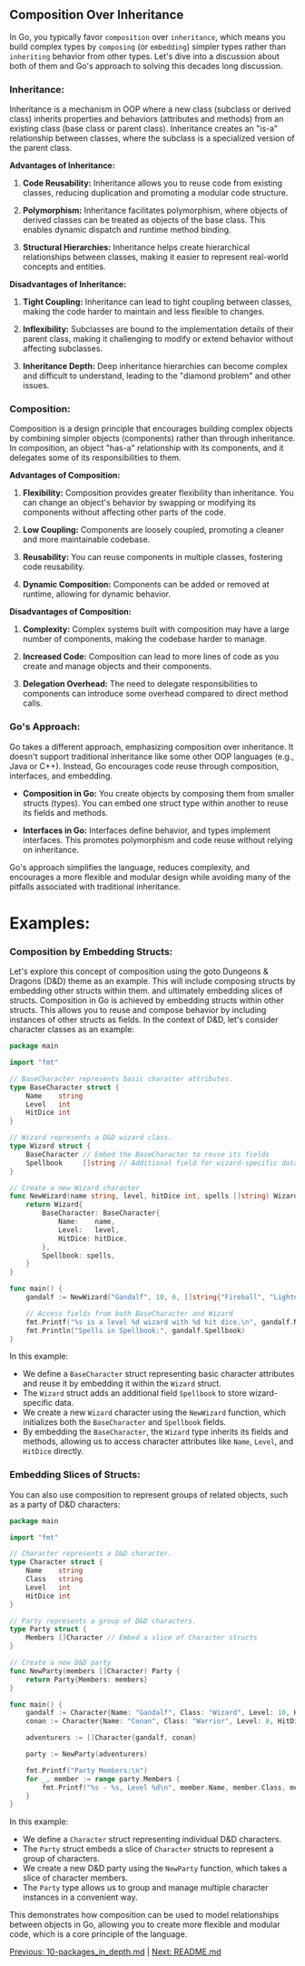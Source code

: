 ## Composition Over Inheritance

In Go, you typically favor `composition` over `inheritance`, which means you build complex types by `composing` (or `embedding`) simpler types rather than `inheriting` behavior from other types. Let's dive into a discussion about both of them and Go's approach to solving this decades long discussion. 

### Inheritance:

Inheritance is a mechanism in OOP where a new class (subclass or derived class) inherits properties and behaviors (attributes and methods) from an existing class (base class or parent class). Inheritance creates an "is-a" relationship between classes, where the subclass is a specialized version of the parent class.

**Advantages of Inheritance:**

1. **Code Reusability:** Inheritance allows you to reuse code from existing classes, reducing duplication and promoting a modular code structure.

2. **Polymorphism:** Inheritance facilitates polymorphism, where objects of derived classes can be treated as objects of the base class. This enables dynamic dispatch and runtime method binding.

3. **Structural Hierarchies:** Inheritance helps create hierarchical relationships between classes, making it easier to represent real-world concepts and entities.

**Disadvantages of Inheritance:**

1. **Tight Coupling:** Inheritance can lead to tight coupling between classes, making the code harder to maintain and less flexible to changes.

2. **Inflexibility:** Subclasses are bound to the implementation details of their parent class, making it challenging to modify or extend behavior without affecting subclasses.

3. **Inheritance Depth:** Deep inheritance hierarchies can become complex and difficult to understand, leading to the "diamond problem" and other issues.

### Composition:

Composition is a design principle that encourages building complex objects by combining simpler objects (components) rather than through inheritance. In composition, an object "has-a" relationship with its components, and it delegates some of its responsibilities to them.

**Advantages of Composition:**

1. **Flexibility:** Composition provides greater flexibility than inheritance. You can change an object's behavior by swapping or modifying its components without affecting other parts of the code.

2. **Low Coupling:** Components are loosely coupled, promoting a cleaner and more maintainable codebase.

3. **Reusability:** You can reuse components in multiple classes, fostering code reusability.

4. **Dynamic Composition:** Components can be added or removed at runtime, allowing for dynamic behavior.

**Disadvantages of Composition:**

1. **Complexity:** Complex systems built with composition may have a large number of components, making the codebase harder to manage.

2. **Increased Code:** Composition can lead to more lines of code as you create and manage objects and their components.

3. **Delegation Overhead:** The need to delegate responsibilities to components can introduce some overhead compared to direct method calls.

### Go's Approach:

Go takes a different approach, emphasizing composition over inheritance. It doesn't support traditional inheritance like some other OOP languages (e.g., Java or C++). Instead, Go encourages code reuse through composition, interfaces, and embedding.

- **Composition in Go:** You create objects by composing them from smaller structs (types). You can embed one struct type within another to reuse its fields and methods.

- **Interfaces in Go:** Interfaces define behavior, and types implement interfaces. This promotes polymorphism and code reuse without relying on inheritance.

Go's approach simplifies the language, reduces complexity, and encourages a more flexible and modular design while avoiding many of the pitfalls associated with traditional inheritance.

# Examples:
### Composition by Embedding Structs:

Let's explore this concept of composition using the goto Dungeons & Dragons (D&D) theme as an example. This will include composing structs by embedding other structs within them. and ultimately embedding slices of structs. Composition in Go is achieved by embedding structs within other structs. This allows you to reuse and compose behavior by including instances of other structs as fields. In the context of D&D, let's consider character classes as an example:

```go
package main

import "fmt"

// BaseCharacter represents basic character attributes.
type BaseCharacter struct {
    Name    string
    Level   int
    HitDice int
}

// Wizard represents a D&D wizard class.
type Wizard struct {
    BaseCharacter // Embed the BaseCharacter to reuse its fields
    Spellbook     []string // Additional field for wizard-specific data
}

// Create a new Wizard character
func NewWizard(name string, level, hitDice int, spells []string) Wizard {
    return Wizard{
        BaseCharacter: BaseCharacter{
            Name:    name,
            Level:   level,
            HitDice: hitDice,
        },
        Spellbook: spells,
    }
}

func main() {
    gandalf := NewWizard("Gandalf", 10, 6, []string{"Fireball", "Lightning Bolt"})

    // Access fields from both BaseCharacter and Wizard
    fmt.Printf("%s is a level %d wizard with %d hit dice.\n", gandalf.Name, gandalf.Level, gandalf.HitDice)
    fmt.Println("Spells in Spellbook:", gandalf.Spellbook)
}
```

In this example:

- We define a `BaseCharacter` struct representing basic character attributes and reuse it by embedding it within the `Wizard` struct.
- The `Wizard` struct adds an additional field `Spellbook` to store wizard-specific data.
- We create a new `Wizard` character using the `NewWizard` function, which initializes both the `BaseCharacter` and `Spellbook` fields.
- By embedding the `BaseCharacter`, the `Wizard` type inherits its fields and methods, allowing us to access character attributes like `Name`, `Level`, and `HitDice` directly.

### Embedding Slices of Structs:
You can also use composition to represent groups of related objects, such as a party of D&D characters:

```go
package main

import "fmt"

// Character represents a D&D character.
type Character struct {
    Name    string
    Class   string
    Level   int
    HitDice int
}

// Party represents a group of D&D characters.
type Party struct {
    Members []Character // Embed a slice of Character structs
}

// Create a new D&D party
func NewParty(members []Character) Party {
    return Party{Members: members}
}

func main() {
    gandalf := Character{Name: "Gandalf", Class: "Wizard", Level: 10, HitDice: 6}
    conan := Character{Name: "Conan", Class: "Warrior", Level: 8, HitDice: 10}

    adventurers := []Character{gandalf, conan}

    party := NewParty(adventurers)

    fmt.Printf("Party Members:\n")
    for _, member := range party.Members {
        fmt.Printf("%s - %s, Level %d\n", member.Name, member.Class, member.Level)
    }
}
```

In this example:

- We define a `Character` struct representing individual D&D characters.
- The `Party` struct embeds a slice of `Character` structs to represent a group of characters.
- We create a new D&D party using the `NewParty` function, which takes a slice of character members.
- The `Party` type allows us to group and manage multiple character instances in a convenient way.

This demonstrates how composition can be used to model relationships between objects in Go, allowing you to create more flexible and modular code, which is a core principle of the language.

[Previous: 10-packages_in_depth.md](10-packages_in_depth.md) | [Next: README.md](README.md)

